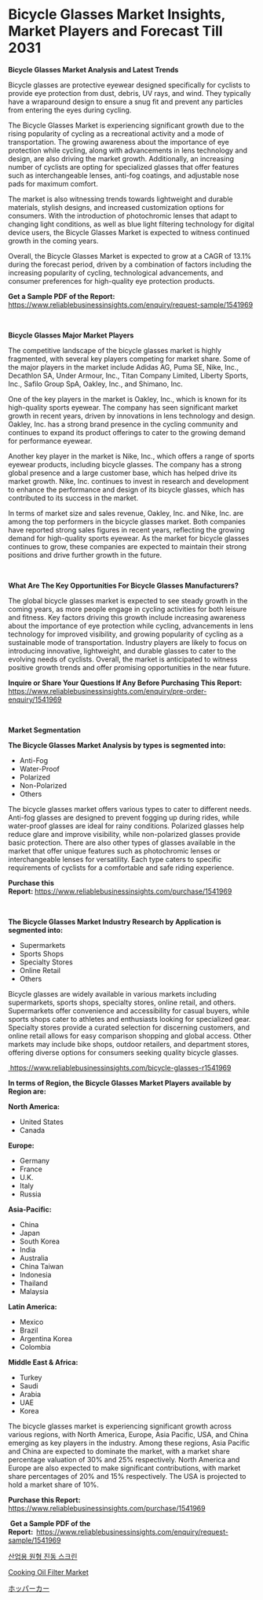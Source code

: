 <p><h1>Bicycle Glasses Market Insights, Market Players and Forecast Till 2031</h1></p><p><strong>Bicycle Glasses Market Analysis and Latest Trends</strong></p>
<p><p>Bicycle glasses are protective eyewear designed specifically for cyclists to provide eye protection from dust, debris, UV rays, and wind. They typically have a wraparound design to ensure a snug fit and prevent any particles from entering the eyes during cycling.</p><p>The Bicycle Glasses Market is experiencing significant growth due to the rising popularity of cycling as a recreational activity and a mode of transportation. The growing awareness about the importance of eye protection while cycling, along with advancements in lens technology and design, are also driving the market growth. Additionally, an increasing number of cyclists are opting for specialized glasses that offer features such as interchangeable lenses, anti-fog coatings, and adjustable nose pads for maximum comfort.</p><p>The market is also witnessing trends towards lightweight and durable materials, stylish designs, and increased customization options for consumers. With the introduction of photochromic lenses that adapt to changing light conditions, as well as blue light filtering technology for digital device users, the Bicycle Glasses Market is expected to witness continued growth in the coming years.</p><p>Overall, the Bicycle Glasses Market is expected to grow at a CAGR of 13.1% during the forecast period, driven by a combination of factors including the increasing popularity of cycling, technological advancements, and consumer preferences for high-quality eye protection products.</p></p>
<p><strong>Get a Sample PDF of the Report:&nbsp;</strong> <a href="https://www.reliablebusinessinsights.com/enquiry/request-sample/1541969">https://www.reliablebusinessinsights.com/enquiry/request-sample/1541969</a></p>
<p>&nbsp;</p>
<p><strong>Bicycle Glasses Major Market Players</strong></p>
<p><p>The competitive landscape of the bicycle glasses market is highly fragmented, with several key players competing for market share. Some of the major players in the market include Adidas AG, Puma SE, Nike, Inc., Decathlon SA, Under Armour, Inc., Titan Company Limited, Liberty Sports, Inc., Safilo Group SpA, Oakley, Inc., and Shimano, Inc.</p><p>One of the key players in the market is Oakley, Inc., which is known for its high-quality sports eyewear. The company has seen significant market growth in recent years, driven by innovations in lens technology and design. Oakley, Inc. has a strong brand presence in the cycling community and continues to expand its product offerings to cater to the growing demand for performance eyewear.</p><p>Another key player in the market is Nike, Inc., which offers a range of sports eyewear products, including bicycle glasses. The company has a strong global presence and a large customer base, which has helped drive its market growth. Nike, Inc. continues to invest in research and development to enhance the performance and design of its bicycle glasses, which has contributed to its success in the market.</p><p>In terms of market size and sales revenue, Oakley, Inc. and Nike, Inc. are among the top performers in the bicycle glasses market. Both companies have reported strong sales figures in recent years, reflecting the growing demand for high-quality sports eyewear. As the market for bicycle glasses continues to grow, these companies are expected to maintain their strong positions and drive further growth in the future.</p></p>
<p>&nbsp;</p>
<p><strong>What Are The Key Opportunities For Bicycle Glasses Manufacturers?</strong></p>
<p><p>The global bicycle glasses market is expected to see steady growth in the coming years, as more people engage in cycling activities for both leisure and fitness. Key factors driving this growth include increasing awareness about the importance of eye protection while cycling, advancements in lens technology for improved visibility, and growing popularity of cycling as a sustainable mode of transportation. Industry players are likely to focus on introducing innovative, lightweight, and durable glasses to cater to the evolving needs of cyclists. Overall, the market is anticipated to witness positive growth trends and offer promising opportunities in the near future.</p></p>
<p><strong>Inquire or Share Your Questions If Any Before Purchasing This Report:</strong> <a href="https://www.reliablebusinessinsights.com/enquiry/pre-order-enquiry/1541969">https://www.reliablebusinessinsights.com/enquiry/pre-order-enquiry/1541969</a></p>
<p>&nbsp;</p>
<p><strong>Market Segmentation</strong></p>
<p><strong>The Bicycle Glasses Market Analysis by types is segmented into:</strong></p>
<p><ul><li>Anti-Fog</li><li>Water-Proof</li><li>Polarized</li><li>Non-Polarized</li><li>Others</li></ul></p>
<p><p>The bicycle glasses market offers various types to cater to different needs. Anti-fog glasses are designed to prevent fogging up during rides, while water-proof glasses are ideal for rainy conditions. Polarized glasses help reduce glare and improve visibility, while non-polarized glasses provide basic protection. There are also other types of glasses available in the market that offer unique features such as photochromic lenses or interchangeable lenses for versatility. Each type caters to specific requirements of cyclists for a comfortable and safe riding experience.</p></p>
<p><strong>Purchase this Report:&nbsp;</strong><a href="https://www.reliablebusinessinsights.com/purchase/1541969">https://www.reliablebusinessinsights.com/purchase/1541969</a></p>
<p>&nbsp;</p>
<p><strong>The Bicycle Glasses Market Industry Research by Application is segmented into:</strong></p>
<p><ul><li>Supermarkets</li><li>Sports Shops</li><li>Specialty Stores</li><li>Online Retail</li><li>Others</li></ul></p>
<p><p>Bicycle glasses are widely available in various markets including supermarkets, sports shops, specialty stores, online retail, and others. Supermarkets offer convenience and accessibility for casual buyers, while sports shops cater to athletes and enthusiasts looking for specialized gear. Specialty stores provide a curated selection for discerning customers, and online retail allows for easy comparison shopping and global access. Other markets may include bike shops, outdoor retailers, and department stores, offering diverse options for consumers seeking quality bicycle glasses.</p></p>
<p><a href="https://www.reliablebusinessinsights.com/bicycle-glasses-r1541969">&nbsp;https://www.reliablebusinessinsights.com/bicycle-glasses-r1541969</a></p>
<p><strong>In terms of Region, the Bicycle Glasses Market Players available by Region are:</strong></p>
<p>
    <p> <strong> North America: </strong>
        <ul>
            <li>United States</li>
            <li>Canada</li>
        </ul>
        </p> 
    <p> <strong> Europe: </strong>
        <ul>
            <li>Germany</li>
            <li>France</li>
            <li>U.K.</li>
            <li>Italy</li>
            <li>Russia</li>
        </ul>
        </p> 
    <p> <strong> Asia-Pacific: </strong>
        <ul>
            <li>China</li>
            <li>Japan</li>
            <li>South Korea</li>
            <li>India</li>
            <li>Australia</li>
            <li>China Taiwan</li>
            <li>Indonesia</li>
            <li>Thailand</li>
            <li>Malaysia</li>
        </ul>
        </p> 
    <p> <strong> Latin America: </strong>
        <ul>
            <li>Mexico</li>
            <li>Brazil</li>
            <li>Argentina Korea</li>
            <li>Colombia</li>
        </ul>
        </p> 
    <p> <strong> Middle East & Africa: </strong>
        <ul>
            <li>Turkey</li>
            <li>Saudi</li>
            <li>Arabia</li>
            <li>UAE</li>
            <li>Korea</li>
        </ul>
    </p>
    </p>
<p><p>The bicycle glasses market is experiencing significant growth across various regions, with North America, Europe, Asia Pacific, USA, and China emerging as key players in the industry. Among these regions, Asia Pacific and China are expected to dominate the market, with a market share percentage valuation of 30% and 25% respectively. North America and Europe are also expected to make significant contributions, with market share percentages of 20% and 15% respectively. The USA is projected to hold a market share of 10%.</p></p>
<p><strong>Purchase this Report: </strong><a href="https://www.reliablebusinessinsights.com/purchase/1541969">https://www.reliablebusinessinsights.com/purchase/1541969</a></p>
<p>&nbsp;<strong>Get a Sample PDF of the Report:&nbsp;&nbsp;</strong><a href="https://www.reliablebusinessinsights.com/enquiry/request-sample/1541969">https://www.reliablebusinessinsights.com/enquiry/request-sample/1541969</a></p>
<p><strong></strong></p>
<p><p><a href="https://github.com/Penelolack456456/Market-Research-Report-List-2/blob/main/5904932150761.md">산업용 원형 진동 스크린</a></p><p><a href="https://github.com/wwwkeltoum/Market-Research-Report-List-3/blob/main/cooking-oil-filter-market.md">Cooking Oil Filter Market</a></p><p><a href="https://github.com/Andrewones2023/Market-Research-Report-List-1/blob/main/5394958143014.md">ホッパーカー</a></p></p>